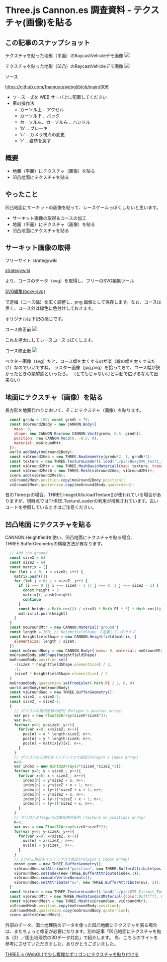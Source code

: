 # Three.js Cannon.es 調査資料 - テクスチャ(画像)を貼る

## この記事のスナップショット

テクスチャを貼った地形（平面）のRaycastVehicleデモ画像
![](https://storage.googleapis.com/zenn-user-upload/8d5dc8044e00-20241026.jpg)

テクスチャを貼った地形（凹凸）のRaycastVehicleデモ画像
![](https://storage.googleapis.com/zenn-user-upload/dd14370b8ff7-20241026.jpg)

ソース

https://github.com/fnamuoo/webgl/blob/main/006

- ソース一式を WEB サーバ上に配置してください
- 車の操作法
  - カーソル上 .. アクセル
  - カーソル下 .. バック
  - カーソル左、カーソル右 .. ハンドル
  - 'b' .. ブレーキ
  - 'c' .. カメラ視点の変更
  - 'r' .. 姿勢を戻す

## 概要

- 地面（平面）にテクスチャ（画像）を貼る
- 凹凸地面にテクスチャを貼る

## やったこと

凹凸地面にサーキットの画像を貼って、レースゲームっぽくしたいと思います。

- サーキット画像の取得＆コースの加工
- 地面（平面）にテクスチャ（画像）を貼る
- 凹凸地面にテクスチャを貼る

## サーキット画像の取得

フリーサイト strategywiki

[strategywiki](https://strategywiki.org/wiki/Gran_Turismo_5/Circuits)

より、コースのデータ（svg）を取得し、フリーのSVG編集ツール

[SVG編集(boxy-svg)](https://boxy-svg.com/)

で道幅（コース幅）を広く調整し、png 画像として保存します。なお、コースは黒く、コース外は緑色に色付けしておきます。

オリジナルは下記の感じです。

コース修正前
![](https://storage.googleapis.com/zenn-user-upload/dd3936da0d7e-20241026.png)

これを極太にしてレースコースっぽくします。

コース修正後
![](https://storage.googleapis.com/zenn-user-upload/725915de0d16-20241026.png)

ベクター画像（svg）だと、コース幅を太くするのが楽（線の幅を太くするだけ）なのでいいですね。
ラスター画像（jpg,png）を拾ってきて、コース幅が狭かったときの絶望感といったら。
（とてもじゃないけど手動で広げるなんて出来ない）

## 地面にテクスチャ（画像）を貼る

長方形を地面代わりにおいて、そこにテクスチャ（画像）を貼ります。

```js
  const grndw = 100; const grndh = 75;
  const moGround2Body = new CANNON.Body({
    mass: 0,
    shape: new CANNON.Box(new CANNON.Vec3(grndw, 0.5, grndh)),
    position: new CANNON.Vec3(0, -0.5, 0),
    material: moGroundMtr,
  });
  world.addBody(moGround2Body);
  const viGround2Geo = new THREE.BoxGeometry(grndw*2, 1, grndh*2);
  const texture = new THREE.TextureLoader().load('./pic/BoxySVG_test1_3_400x300.png'); 
  const viGround2Mtr = new THREE.MeshBasicMaterial({map: texture, transparent: true, opacity: 0.4});
  const viGround2Mesh = new THREE.Mesh(viGround2Geo, viGround2Mtr);
  scene.add(viGround2Mesh);
  viGround2Mesh.position.copy(moGround2Body.position);
  viGround2Mesh.quaternion.copy(moGround2Body.quaternion);
```

昔のThree.jsの場合、THREE.ImageUtils.loadTexture()が使われている場合がありますが、現時点ではTHREE.TextureLoaderの利用が推奨されています。古いコードを参照しているときはご注意ください。

## 凹凸地面 にテクスチャを貼る

CANNON.Heightfieldを使い、凹凸地面にテクスチャを貼る場合、THREE.BufferGeometryの構築方法が異なります。

```js
  // Add the ground
  const sizeX = 64
  const sizeZ = 64
  const matrix = []
  for (let i = 0; i < sizeX; i++) {
    matrix.push([])
    for (let j = 0; j < sizeZ; j++) {
      if (i === 0 || i === sizeX - 1 || j === 0 || j === sizeZ - 1) {
        const height = 3
        matrix[i].push(height)
        continue
      }
      const height = Math.cos((i / sizeX) * Math.PI * 5) * Math.cos((j / sizeZ) * Math.PI * 5) * 2 + 2
      matrix[i].push(height)
    }
  }
  const moGroundMtr = new CANNON.Material('ground')
  const length = 200; // heightfieldShape で定義しているサイズ
  const heightfieldShape = new CANNON.Heightfield(matrix, {
    elementSize: length / sizeX,
  })
  const moGroundBody = new CANNON.Body({ mass: 0, material: moGroundMtr })
  moGroundBody.addShape(heightfieldShape)
  moGroundBody.position.set(
    -(sizeX * heightfieldShape.elementSize) / 2,
    -1,
    (sizeZ * heightfieldShape.elementSize) / 2
  )
  moGroundBody.quaternion.setFromEuler(-Math.PI / 2, 0, 0)
  world.addBody(moGroundBody)
  const viGroundGeo = new THREE.BufferGeometry();
  const sizeX_ = sizeX-1;
  const sizeZ_ = sizeZ-1;
  {
    // ポリゴンの頂点座標の配列（Polygon's positon array)
    var pos = new Float32Array(sizeX*sizeZ*3);
    var n=0;
    for(var y=0; y<sizeX; y++){ 
      for(var x=0; x<sizeZ; x++){
        pos[n] = x * length/sizeZ; n++;
        pos[n] = y * length/sizeX; n++;
        pos[n] = matrix[y][x]; n++;
      }
    }
    // ポリゴンの三角形をインデックスで指定(Polugon's index array)
    n=0;
    var index = new Uint32Array(3*(sizeX_*sizeZ_*2));
    for(var y=0; y < sizeX_; y++){ 
      for(var x=0; x < sizeZ_; x++){
        index[n] = y*sizeZ + x; n++;
        index[n] = y*sizeZ + x + 1; n++;
        index[n] = (y+1)*sizeZ + x + 1; n++;
        index[n] = y*sizeZ + x; n++;
        index[n] = (y+1)*sizeZ + x + 1; n++;
        index[n] = (y+1)*sizeZ + x; n++;
      }
    }
    // ポリゴンのTexgure位置座標の配列 (Texture uv positions array)
    n=0;
    var uvs = new Float32Array(sizeX*sizeZ*2);
    for(var y=0; y<sizeX; y++){ 
      for(var x=0; x<sizeZ; x++){
        uvs[n] = x/sizeZ_; n++;
        uvs[n] = y/sizeX_; n++;
      }
    }
    // 2つの三角形をインデックスで指定(Polygon's index array)
    const geom = new THREE.BufferGeometry();
    viGroundGeo.setAttribute("position", new THREE.BufferAttribute(pos, 3));
    viGroundGeo.setIndex(new THREE.BufferAttribute(index,1)); 
    viGroundGeo.computeVertexNormals();
    viGroundGeo.setAttribute("uv", new THREE.BufferAttribute(uvs, 2));
  }
  const texture = new THREE.TextureLoader().load('./pic/GT5_Circuit_Toscana_Fwd_test2w22_2560x1920_2.png'); 
  const viGroundMtr = new THREE.MeshStandardMaterial({color:0xffffff, map: texture, side:THREE.DoubleSide, });
  const viGroundMesh = new THREE.Mesh(viGroundGeo, viGroundMtr);
  viGroundMesh.position.copy(moGroundBody.position);
  viGroundMesh.quaternion.copy(moGroundBody.quaternion);
  scene.add(viGroundMesh);
```

外部のデータ、国土地理院のデータを使った凹凸地面にテクスチャを張る場合は、またちょっと修正が必要になります。別の記事「凹凸地面にテクスチャを貼る（2）／国土地理院の3Dデータ対応」で紹介します。
尚、こちらのサイトを参考にさせていただきました。ありがとうございました。

[THREE.js (WebGL)で少し複雑なポリゴンにテクスチャを貼り付ける](https://hidemiu.sakura.ne.jp/wp/2023/04/three-js-webgl%E3%81%A7%E5%B0%91%E3%81%97%E8%A4%87%E9%9B%91%E3%81%AA%E3%83%9D%E3%83%AA%E3%82%B4%E3%83%B3%E3%81%AB%E3%83%86%E3%82%AF%E3%82%B9%E3%83%81%E3%83%A3%E3%82%92%E8%B2%BC%E3%82%8A%E4%BB%98/)

